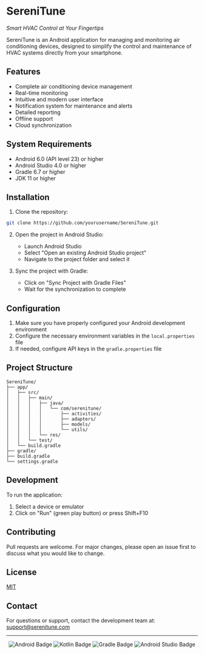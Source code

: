 # SereniTune

*Smart HVAC Control at Your Fingertips*

SereniTune is an Android application for managing and monitoring air conditioning devices, designed to simplify the control and maintenance of HVAC systems directly from your smartphone.

## Features

- Complete air conditioning device management
- Real-time monitoring
- Intuitive and modern user interface
- Notification system for maintenance and alerts
- Detailed reporting
- Offline support
- Cloud synchronization

## System Requirements

- Android 6.0 (API level 23) or higher
- Android Studio 4.0 or higher
- Gradle 6.7 or higher
- JDK 11 or higher

## Installation

1. Clone the repository:
```bash
git clone https://github.com/yourusername/SereniTune.git
```

2. Open the project in Android Studio:
   - Launch Android Studio
   - Select "Open an existing Android Studio project"
   - Navigate to the project folder and select it

3. Sync the project with Gradle:
   - Click on "Sync Project with Gradle Files"
   - Wait for the synchronization to complete

## Configuration

1. Make sure you have properly configured your Android development environment
2. Configure the necessary environment variables in the `local.properties` file
3. If needed, configure API keys in the `gradle.properties` file

## Project Structure

```
SereniTune/
├── app/
│   ├── src/
│   │   ├── main/
│   │   │   ├── java/
│   │   │   │   └── com/serenitune/
│   │   │   │       ├── activities/
│   │   │   │       ├── adapters/
│   │   │   │       ├── models/
│   │   │   │       └── utils/
│   │   │   └── res/
│   │   └── test/
│   └── build.gradle
├── gradle/
├── build.gradle
└── settings.gradle
```

## Development

To run the application:
1. Select a device or emulator
2. Click on "Run" (green play button) or press Shift+F10

## Contributing

Pull requests are welcome. For major changes, please open an issue first to discuss what you would like to change.

## License

[MIT](https://choosealicense.com/licenses/mit/)

## Contact

For questions or support, contact the development team at: support@serenitune.com

---
<div align="center">
  <img src="https://img.shields.io/badge/Android-3DDC84?style=for-the-badge&logo=android&logoColor=white" alt="Android Badge"/>
  <img src="https://img.shields.io/badge/Kotlin-0095D5?style=for-the-badge&logo=kotlin&logoColor=white" alt="Kotlin Badge"/>
  <img src="https://img.shields.io/badge/Gradle-02303A?style=for-the-badge&logo=gradle&logoColor=white" alt="Gradle Badge"/>
  <img src="https://img.shields.io/badge/Android_Studio-3DDC84?style=for-the-badge&logo=android-studio&logoColor=white" alt="Android Studio Badge"/>
</div> 